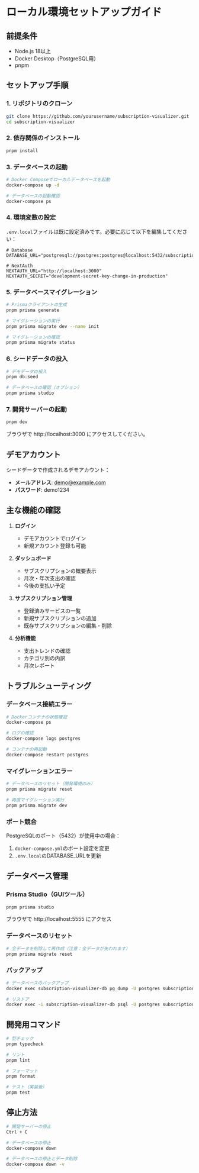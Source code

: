 # ローカル環境セットアップガイド

## 前提条件

- Node.js 18以上
- Docker Desktop（PostgreSQL用）
- pnpm

## セットアップ手順

### 1. リポジトリのクローン

```bash
git clone https://github.com/yourusername/subscription-visualizer.git
cd subscription-visualizer
```

### 2. 依存関係のインストール

```bash
pnpm install
```

### 3. データベースの起動

```bash
# Docker Composeでローカルデータベースを起動
docker-compose up -d

# データベースの起動確認
docker-compose ps
```

### 4. 環境変数の設定

`.env.local`ファイルは既に設定済みです。必要に応じて以下を編集してください：

```env
# Database
DATABASE_URL="postgresql://postgres:postgres@localhost:5432/subscription_visualizer"

# NextAuth
NEXTAUTH_URL="http://localhost:3000"
NEXTAUTH_SECRET="development-secret-key-change-in-production"
```

### 5. データベースマイグレーション

```bash
# Prismaクライアントの生成
pnpm prisma generate

# マイグレーションの実行
pnpm prisma migrate dev --name init

# マイグレーションの確認
pnpm prisma migrate status
```

### 6. シードデータの投入

```bash
# デモデータの投入
pnpm db:seed

# データベースの確認（オプション）
pnpm prisma studio
```

### 7. 開発サーバーの起動

```bash
pnpm dev
```

ブラウザで http://localhost:3000 にアクセスしてください。

## デモアカウント

シードデータで作成されるデモアカウント：

- **メールアドレス**: demo@example.com
- **パスワード**: demo1234

## 主な機能の確認

1. **ログイン**
   - デモアカウントでログイン
   - 新規アカウント登録も可能

2. **ダッシュボード**
   - サブスクリプションの概要表示
   - 月次・年次支出の確認
   - 今後の支払い予定

3. **サブスクリプション管理**
   - 登録済みサービスの一覧
   - 新規サブスクリプションの追加
   - 既存サブスクリプションの編集・削除

4. **分析機能**
   - 支出トレンドの確認
   - カテゴリ別の内訳
   - 月次レポート

## トラブルシューティング

### データベース接続エラー

```bash
# Dockerコンテナの状態確認
docker-compose ps

# ログの確認
docker-compose logs postgres

# コンテナの再起動
docker-compose restart postgres
```

### マイグレーションエラー

```bash
# データベースのリセット（開発環境のみ）
pnpm prisma migrate reset

# 再度マイグレーション実行
pnpm prisma migrate dev
```

### ポート競合

PostgreSQLのポート（5432）が使用中の場合：

1. `docker-compose.yml`のポート設定を変更
2. `.env.local`のDATABASE_URLを更新

## データベース管理

### Prisma Studio（GUIツール）

```bash
pnpm prisma studio
```

ブラウザで http://localhost:5555 にアクセス

### データベースのリセット

```bash
# 全データを削除して再作成（注意：全データが失われます）
pnpm prisma migrate reset
```

### バックアップ

```bash
# データベースのバックアップ
docker exec subscription-visualizer-db pg_dump -U postgres subscription_visualizer > backup.sql

# リストア
docker exec -i subscription-visualizer-db psql -U postgres subscription_visualizer < backup.sql
```

## 開発用コマンド

```bash
# 型チェック
pnpm typecheck

# リント
pnpm lint

# フォーマット
pnpm format

# テスト（実装後）
pnpm test
```

## 停止方法

```bash
# 開発サーバーの停止
Ctrl + C

# データベースの停止
docker-compose down

# データベースの停止とデータ削除
docker-compose down -v
```